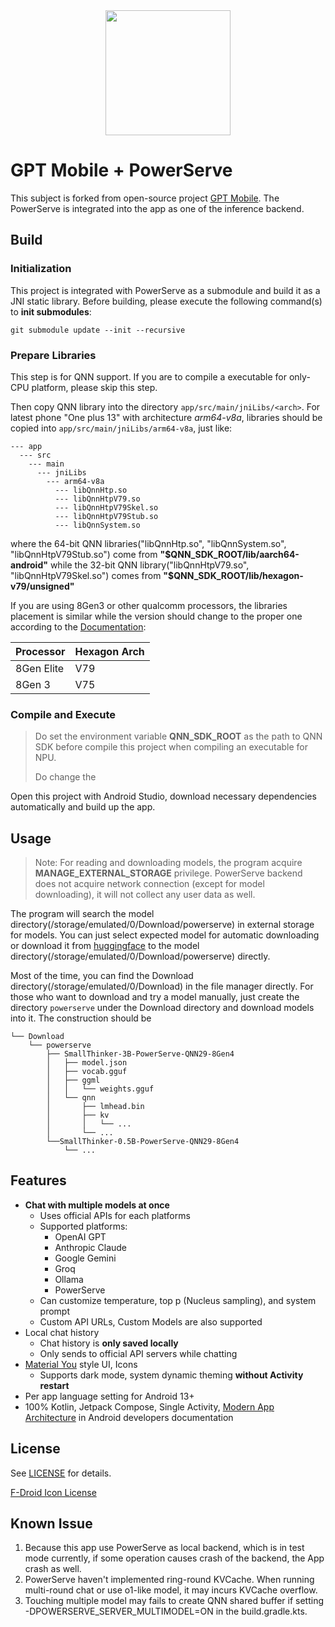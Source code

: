 <div align="center">

<img width="200" height="200" style="display: block;" src="./images/logo.png">

</div>

# GPT Mobile + PowerServe

This subject is forked from open-source project [GPT Mobile](https://github.com/Taewan-P/gpt_mobile). The PowerServe is integrated into the app as one of the inference backend.

## Build

### Initialization 
This project is integrated with PowerServe as a submodule and build it as a JNI static library. 
Before building, please execute the following command(s) to **init submodules**:
```shell
git submodule update --init --recursive
```

### Prepare Libraries
This step is for QNN support. If you are to compile a executable for only-CPU platform, please skip this step.

Then copy QNN library into the directory `app/src/main/jniLibs/<arch>`. For latest phone "One plus 13" with architecture *arm64-v8a*, libraries should be copied into `app/src/main/jniLibs/arm64-v8a`, just like:
```
--- app
  --- src
    --- main
      --- jniLibs
        --- arm64-v8a
          --- libQnnHtp.so
          --- libQnnHtpV79.so
          --- libQnnHtpV79Skel.so
          --- libQnnHtpV79Stub.so
          --- libQnnSystem.so
```
where the 64-bit QNN libraries("libQnnHtp.so", "libQnnSystem.so", "libQnnHtpV79Stub.so") come from **"\$QNN_SDK_ROOT/lib/aarch64-android"** 
while the 32-bit QNN library("libQnnHtpV79.so", "libQnnHtpV79Skel.so") comes from **"\$QNN_SDK_ROOT/lib/hexagon-v79/unsigned"**

If you are using 8Gen3 or other qualcomm processors, the libraries placement is similar while the version should change to the proper one according to the [Documentation](https://docs.qualcomm.com/bundle/publicresource/topics/80-63442-50/overview.html#supported-snapdragon-devices):

| Processor  | Hexagon Arch |
|------------|--------------|
| 8Gen Elite | V79          |
| 8Gen 3     | V75          |


### Compile and Execute

> Do set the environment variable **QNN_SDK_ROOT** as the path to QNN SDK before compile this project when compiling an executable for NPU.
> 
> Do change the 

Open this project with Android Studio, download necessary dependencies automatically and build up the app.

## Usage

> Note: For reading and downloading models, the program acquire **MANAGE_EXTERNAL_STORAGE** privilege. PowerServe backend does not acquire network connection (except for model downloading), it will not collect any user data as well.

The program will search the model directory(/storage/emulated/0/Download/powerserve) in external storage for models. 
You can just select expected model for automatic downloading or download it from [huggingface](https://huggingface.co/PowerServe) to the model directory(/storage/emulated/0/Download/powerserve) directly.

Most of the time, you can find the Download directory(/storage/emulated/0/Download) in the file manager directly. For those who want to download and try a model manually, 
just create the directory `powerserve` under the Download directory and download models into it. The construction should be 
```shell
└── Download
    └── powerserve
        ├── SmallThinker-3B-PowerServe-QNN29-8Gen4
        │   ├── model.json
        │   ├── vocab.gguf
        │   ├── ggml
        │   │   └── weights.gguf
        │   └── qnn
        │       ├── lmhead.bin
        │       ├── kv
        │       │   └── ... 
        │       └── ...
        └──SmallThinker-0.5B-PowerServe-QNN29-8Gen4
            └── ...
```

## Features

- **Chat with multiple models at once**
  - Uses official APIs for each platforms
  - Supported platforms:
    - OpenAI GPT
    - Anthropic Claude
    - Google Gemini
    - Groq
    - Ollama
    - PowerServe
  - Can customize temperature, top p (Nucleus sampling), and system prompt
  - Custom API URLs, Custom Models are also supported
- Local chat history
  - Chat history is **only saved locally**
  - Only sends to official API servers while chatting
- [Material You](https://m3.material.io/) style UI, Icons
  - Supports dark mode, system dynamic theming **without Activity restart**
- Per app language setting for Android 13+
- 100% Kotlin, Jetpack Compose, Single Activity, [Modern App Architecture](https://developer.android.com/topic/architecture#modern-app-architecture) in Android developers documentation

## License

See [LICENSE](./LICENSE) for details.

[F-Droid Icon License](https://gitlab.com/fdroid/artwork/-/blob/master/fdroid-logo-2015/README.md)

## Known Issue

1. Because this app use PowerServe as local backend, which is in test mode currently, if some operation causes crash of the backend, the App crash as well.
2. PowerServe haven't implemented ring-round KVCache. When running multi-round chat or use o1-like model, it may incurs KVCache overflow.
3. Touching multiple model may fails to create QNN shared buffer if setting -DPOWERSERVE_SERVER_MULTIMODEL=ON in the build.gradle.kts.